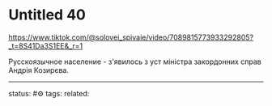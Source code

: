 # Untitled 40
https://www.tiktok.com/@solovei_spivaie/video/7089815773933292805?_t=8S41Da3S1EE&_r=1

Русскоязычное население - з'явилось з уст міністра закордонних справ Андрія Козирєва.

---
status: #⚙️ 
tags: 
related: 